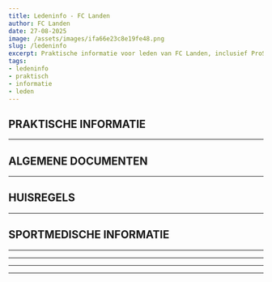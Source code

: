 ```yaml
---
title: Ledeninfo - FC Landen
author: FC Landen
date: 27-08-2025
image: /assets/images/ifa66e23c8e19fe48.png
slug: /ledeninfo
excerpt: Praktische informatie voor leden van FC Landen, inclusief ProSoccerData, attesten en huisregels.
tags:
- ledeninfo
- praktisch
- informatie
- leden
---
```


## PRAKTISCHE INFORMATIE

---

## ALGEMENE DOCUMENTEN

---

## HUISREGELS

---

## SPORTMEDISCHE INFORMATIE

---

---

---

---